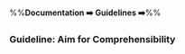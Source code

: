 <link rel="stylesheet" href="{{baseUrl}}/css/textbook.css">

<div class="website-content">

%%**Documentation :arrow_right: Guidelines :arrow_right:**%%

### Guideline: Aim for Comprehensibility

<div id="main">

<include src="./what/embed.md" />
<include src="./how/embed.md" />

</div>
</div>
